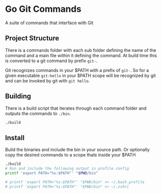 
# Go Git Commands

A suite of commands that interface with Git

## Project Structure

There is a commands folder with each sub folder defining the name of the command and a main file within it defining the command. At build time this is converted to a git command by prefix `git-`.

Git recognizes commands in your $PATH with a prefix of `git-`. So for a given executable `git-hello` in your $PATH scope will be recognized by git and can be invoked by git with `git hello`.

## Building

There is a build script that iterates through each command folder and outputs the commands to `./bin`.

```bash
./build
```

## Install

Build the binaries and include the bin in your source path. Or optionally copy the desired commands to a scope thats inside your $PATH

```bash
./build
# Run and include the following output in profile config
printf 'export PATH="%s:$PATH"' "$PWD/bin"

# printf 'export PATH="%s:$PATH"' "$PWD/bin" >> ~/.bash_profile
# printf 'export PATH="%s:$PATH"' "$PWD/bin" >> ~/.zshrc
```
